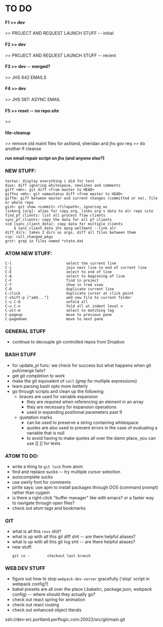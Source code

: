 
# TO DO

#### F1 >> dev
\>> PROJECT AND REQUEST LAUNCH STUFF -- initial

#### F2 >> dev
\>> PROJECT AND REQUEST LAUNCH STUFF -- recent

#### F3 >> dev -- merged?
\>> JHS 642 EMAILS

#### F4 >> dev
\>> JHS 587: ASYNC EMAIL

#### F5 >> reset -- no repo site
\>>



#### file-cleanup
\>> remove old maint files for ashland, sheridan and jhs gov req
\>> do another lf cleanse

**run email repair script on jhs (and anyone else?)**



### NEW STUFF:
```
testwc: display everything i did for test
diws: diff ignoring whitespace, newlines and comments
giff <mh>: git diff <from master to HEAD>
giffns <mh>: git namestatus diff <from master to HEAD>
giffm: giff between master and current changes (committed or no), file or whole repo
gish: git show <commit> <filepath>, ignoring ws
linkorg [org]: alias for copy_org, links org's data to alr repo site
find_pf_clients: list all process flow clients
sync_pf_clients: copy the data for all pf clients
scd [sync_client_data]: copy data for multiple clients
    $ sync_client_data jhs epsg wellmont --link alr
diff_dirs: takes 2 dirs as args, diff all files between them
rcp: roll_changed_pkgs
grst: grep in files named *state.dat
```

### ATOM NEW STUFF:
```
C-l                         select the current line
C-j                         join next line to end of current line
C-E                         select to end of line
C-A                         select to beginning of line
C-F                         find in project
C-T                         show in tree view
C-D                         duplicate current line
C-click                     duplicate cursor at click point
C-shift-p ["add..."]        add new file to current folder
C-u C-0                     unfold all
C-u C-n                     fold all at indent level n
C-alt-m                     select to matching tag
C-pageup                    move to previous pane
C-pagedown                  move to next pane
```

### GENERAL STUFF
* continue to decouple git-controlled repos from Dropbox

### BASH STUFF
* for update_pl func: we check for success but what happens when git pull/merge fails?
* get git completion to work
* make the git equivalent of `sall` (grep for multiple expressions)
* learn parsing bash opts more betterly
* go through scripts and clean up the following:
    * braces are used for variable expansion
        - they are required when referencing an element in an array
        - they are necessary for expansion operations
        - used in expanding positional parameters past 9
    * quotation marks
        - can be used to preserve a string containing whitespace
        - quotes are also used to prevent errors in the case of evaluating a variable that is null
        - to avoid having to make quotes all over the damn place, you can use [[ ]] for tests

### ATOM TO DO:
* write a thing to `git lock` from atom
* find and replace sucks -- try multiple cursor selection
* autocomplete sucks
* use swirly font for comments
* pirtle says: use apm to install packages through DOS (command prompt) rather than cygwin
* is there a right-click "buffer manager" like with emacs? or a faster way to navigate through open files?
* check out atom tags and bookmarks

### GIT
* what is all this `revs` shit?
* what is up with all this git diff shit -- are there helpful aliases?
* what is up with all this git log shit -- are there helpful aliases?
* new stuff:
    ```
    git co -        checkout last branch
    ```

### WEB DEV STUFF
* figure out how to stop `webpack-dev-server` gracefully ('stop' script in webpack config?)
* babel presets are all over the place (.babelrc, package.json, webpack config) -- where should they actually go?
* check out react spring for animation
* check out react routing
* check out enhanced object literals


ssh://dev-src.portland.perflogic.com:20022/src/git/main.git
